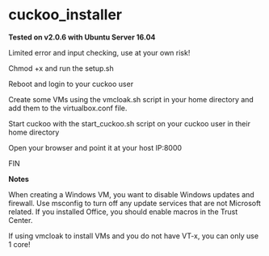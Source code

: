 # cuckoo_installer

**Tested on v2.0.6 with Ubuntu Server 16.04**

Limited error and input checking, use at your own risk!

Chmod +x and run the setup.sh

Reboot and login to your cuckoo user

Create some VMs using the vmcloak.sh script in your home directory and add them to the virtualbox.conf file.

Start cuckoo with the start_cuckoo.sh script on your cuckoo user in their home directory

Open your browser and point it at your host IP:8000

FIN

**Notes**

When creating a Windows VM, you want to disable Windows updates and firewall. Use msconfig to turn off any update services that are not Microsoft related. If you installed Office, you should enable macros in the Trust Center. 

If using vmcloak to install VMs and you do not have VT-x, you can only use 1 core!
